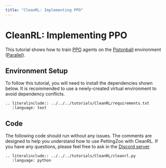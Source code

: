 ```yaml
---
title: "CleanRL: Implementing PPO"
---
```


# CleanRL: Implementing PPO

This tutorial shows how to train [PPO](https://docs.cleanrl.dev/rl-algorithms/ppo/) agents on the [Pistonball](https://pettingzoo.farama.org/environments/butterfly/pistonball/) environment ([Parallel](https://pettingzoo.farama.org/api/parallel/)).

## Environment Setup
To follow this tutorial, you will need to install the dependencies shown below. It is recommended to use a newly-created virtual environment to avoid dependency conflicts.
```{eval-rst}
.. literalinclude:: ../../../tutorials/CleanRL/requirements.txt
   :language: text
```

## Code
The following code should run without any issues. The comments are designed to help you understand how to use PettingZoo with CleanRL. If you have any questions, please feel free to ask in the [Discord server](https://discord.gg/nhvKkYa6qX).
```{eval-rst}
.. literalinclude:: ../../../tutorials/CleanRL/cleanrl.py
   :language: python
```
